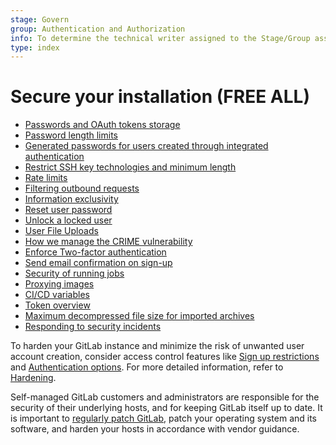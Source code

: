 ```yaml
---
stage: Govern
group: Authentication and Authorization
info: To determine the technical writer assigned to the Stage/Group associated with this page, see https://about.gitlab.com/handbook/product/ux/technical-writing/#assignments
type: index
---
```


# Secure your installation **(FREE ALL)**

- [Passwords and OAuth tokens storage](password_storage.md)
- [Password length limits](password_length_limits.md)
- [Generated passwords for users created through integrated authentication](passwords_for_integrated_authentication_methods.md)
- [Restrict SSH key technologies and minimum length](ssh_keys_restrictions.md)
- [Rate limits](rate_limits.md)
- [Filtering outbound requests](webhooks.md)
- [Information exclusivity](information_exclusivity.md)
- [Reset user password](reset_user_password.md)
- [Unlock a locked user](unlock_user.md)
- [User File Uploads](user_file_uploads.md)
- [How we manage the CRIME vulnerability](crime_vulnerability.md)
- [Enforce Two-factor authentication](two_factor_authentication.md)
- [Send email confirmation on sign-up](user_email_confirmation.md)
- [Security of running jobs](https://docs.gitlab.com/runner/security/)
- [Proxying images](asset_proxy.md)
- [CI/CD variables](../ci/variables/index.md#cicd-variable-security)
- [Token overview](token_overview.md)
- [Maximum decompressed file size for imported archives](../administration/settings/import_and_export_settings.md#maximum-decompressed-file-size-for-imported-archives)
- [Responding to security incidents](responding_to_security_incidents.md)

To harden your GitLab instance and minimize the risk of unwanted user account creation, consider access control features like [Sign up restrictions](../administration/settings/sign_up_restrictions.md) and [Authentication options](../topics/authentication/index.md). For more detailed information, refer to [Hardening](hardening.md).

Self-managed GitLab customers and administrators are responsible for the security of their underlying hosts, and for keeping GitLab itself up to date. It is important to [regularly patch GitLab](../policy/maintenance.md), patch your operating system and its software, and harden your hosts in accordance with vendor guidance.
